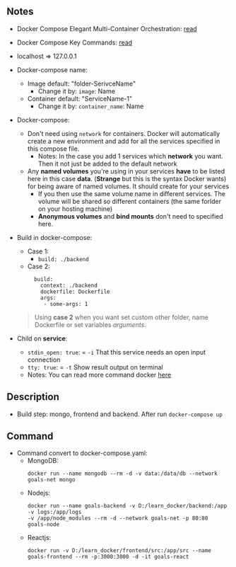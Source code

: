 ## Notes
- Docker Compose Elegant Multi-Container Orchestration: [read](https://github.com/NewTechnology123/Docker/issues/12)
- Docker Compose Key Commands: [read](https://github.com/NewTechnology123/Docker/issues/13)
- localhost => 127.0.0.1
- Docker-compose name:
    - Image default: "folder-SerivceName"
        - Change it by: `image`: Name
    - Container default: "ServiceName-1"
        - Change it by: `container_name`: Name
        
- Docker-compose: 
    - Don't need using `network` for containers. Docker will automatically create a new environment and add for all the services specified in this compose file.
        - Notes: In the case you add 1 services which **network** you want. Then it not just be added to the default network
    - Any **named volumes** you're using in your services **have** to be listed here in this case **data**. (**Strange** but this is the syntax Docker wants) for being aware of named volumes. It should create for your services
        - If you then use the same volume name in different services. The volume will be shared so different containers (the same forlder on your hosting machine)
        - **Anonymous volumes** and **bind mounts** don't need to specified here.

- Build in docker-compose:
    - Case 1:
        - `build: ./backend`
    - Case 2:
        ```
          build: 
            context: ./backend
            dockerfile: Dockerfile
            args:
             - some-args: 1
        ```
    > Using **case 2** when you want set custom other folder, name Dockerfile or set variables *arguments*.
- Child on **service**:
    - `stdin_open: true`: = `-i` That this service needs an open input connection
    - `tty: true`: = `-t`  Show result output on terminal
    - Notes: You can read more command docker [here](https://github.com/NewTechnology123/Docker/issues/3)   
   

## Description
- Build step: mongo, frontend and backend. After run `docker-compose up`

## Command
- Command convert to docker-compose.yaml:
    - MongoDB: 
        ```
        docker run --name mongodb --rm -d -v data:/data/db --network goals-net mongo 
        ```
    - Nodejs: 
        ```
        docker run --name goals-backend -v D:/learn_docker/backend:/app -v logs:/app/logs 
        -v /app/node_modules --rm -d --network goals-net -p 80:80 goals-node
        ``` 
    - Reactjs: 
        ```
        docker run -v D:/learn_docker/frontend/src:/app/src --name goals-frontend --rm -p:3000:3000 -d -it goals-react
        ```

